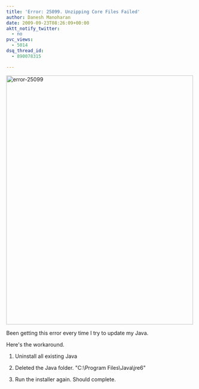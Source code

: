 ```yaml
---
title: 'Error: 25099. Unzipping Core Files Failed'
author: Danesh Manoharan
date: 2009-09-23T08:26:09+00:00
aktt_notify_twitter:
  - no
pvc_views:
  - 5014
dsq_thread_id:
  - 890078315

---
```

[<img loading="lazy" class="alignnone size-medium wp-image-1769" title="error-25099" src="/wp-content/uploads/2009/09/error-25099-500x666.png" alt="error-25099" width="500" height="666" srcset="/wp-content/uploads/2009/09/error-25099-500x666.png 500w, /wp-content/uploads/2009/09/error-25099.png 518w" sizes="(max-width: 500px) 100vw, 500px" />][1]

Been getting this error every time I try to update my Java.

Here's the workaround.

1. Uninstall all existing Java

2. Deleted the Java folder. "C:\Program Files\Java\jre6"

3. Run the installer again. Should complete.

 [1]: /wp-content/uploads/2009/09/error-25099.png